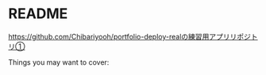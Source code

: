 # README

https://github.com/Chibariyooh/portfolio-deploy-realの練習用アプリリポジトリ①

Things you may want to cover:


